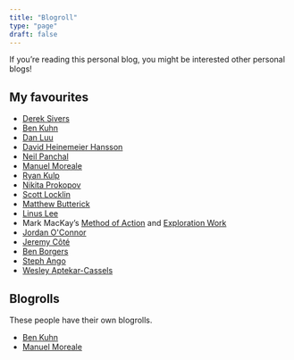 ```yaml
---
title: "Blogroll"
type: "page"
draft: false
---
```


If you’re reading this personal blog, you might be interested other personal blogs!

## My favourites

- [Derek Sivers](https://sive.rs/blog)
- [Ben Kuhn](https://www.benkuhn.net/)
- [Dan Luu](https://danluu.com/)
- [David Heinemeier Hansson](https://world.hey.com/dhh/)
- [Neil Panchal](https://neil.computer/)
- [Manuel Moreale](https://manuelmoreale.com/)
- [Ryan Kulp](https://www.ryanckulp.com/)
- [Nikita Prokopov](https://tonsky.me/)
- [Scott Locklin](https://scottlocklin.wordpress.com/)
- [Matthew Butterick](https://matthewbutterick.com/chron/)
- [Linus Lee](https://thesephist.com/)
- Mark MacKay’s [Method of Action](https://method.ac/writing/) and [Exploration Work](https://exploration.work/)
- [Jordan O'Connor](https://jdnoc.com/blog/)
- [Jeremy Côté](https://jeremycote.net/)
- [Ben Borgers](https://ben.page/)
- [Steph Ango](https://stephango.com/)
- [Wesley Aptekar-Cassels](https://notebook.wesleyac.com/)

## Blogrolls

These people have their own blogrolls.

- [Ben Kuhn](https://www.benkuhn.net/blogroll/)
- [Manuel Moreale](https://manuelmoreale.com/blogroll)
